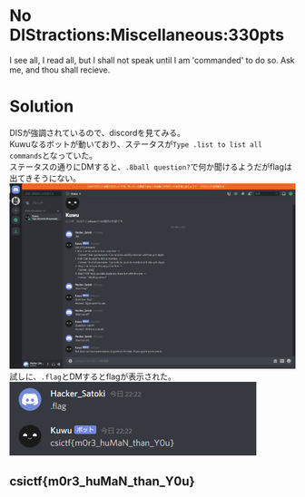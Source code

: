 # No DIStractions:Miscellaneous:330pts
I see all, I read all, but I shall not speak until I am 'commanded' to do so. Ask me, and thou shall recieve.  

# Solution
DISが強調されているので、discordを見てみる。  
Kuwuなるボットが動いており、ステータスが`Type .list to list all commands`となっていた。  
ステータスの通りにDMすると、`.8ball question?`で何か聞けるようだがflagは出てきそうにない。  
![noflag.png](images/noflag.png)  
試しに、`.flag`とDMするとflagが表示された。  
![flag.png](images/flag.png)  

## csictf{m0r3_huMaN_than_Y0u}